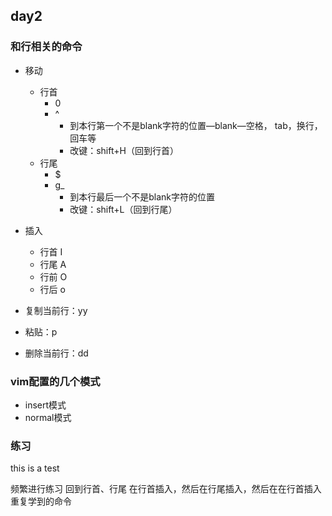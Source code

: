 ## day2
### 和行相关的命令
- 移动
  - 行首 
    - 0
    - ^ 
      - 到本⾏第⼀个不是blank字符的位置—blank—空格， tab，换⾏，回⻋等
      - 改键：shift+H（回到行首）
  - 行尾
    - $
    - g_
      - 到本行最后一个不是blank字符的位置
      - 改键：shift+L（回到行尾）

- 插入
  - 行首 I
  - 行尾 A
  - 行前 O
  - 行后 o

- 复制当前行：yy
- 粘贴：p
- 删除当前行：dd

### vim配置的几个模式
- insert模式
- normal模式

### 练习

this is a test

频繁进行练习
回到行首、行尾
在行首插入，然后在行尾插入，然后在在行首插入
重复学到的命令






















